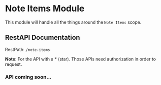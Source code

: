 # Note Items Module
This module will handle all the things around the `Note Items` scope.

## RestAPI Documentation
RestPath: `/note-items`


**Note**: For the API with a * (star). Those APIs need authorization in order to request.

### API coming soon...